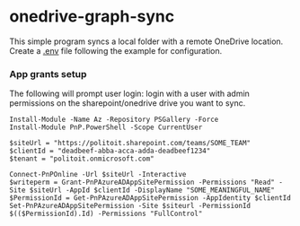 # onedrive-graph-sync

This simple program syncs a local folder with a remote OneDrive location.
Create a [.env](./.env.example) file following the example for configuration.

### App grants setup

The following will prompt user login:
login with a user with admin permissions on the sharepoint/onedrive drive you want to sync.

```pwsh
Install-Module -Name Az -Repository PSGallery -Force
Install-Module PnP.PowerShell -Scope CurrentUser

$siteUrl = "https://politoit.sharepoint.com/teams/SOME_TEAM"
$clientId = "deadbeef-abba-acca-adda-deadbeef1234"
$tenant = "politoit.onmicrosoft.com"
 
Connect-PnPOnline -Url $siteUrl -Interactive
$writeperm = Grant-PnPAzureADAppSitePermission -Permissions "Read" -Site $siteUrl -AppId $clientId -DisplayName "SOME_MEANINGFUL_NAME"
$PermissionId = Get-PnPAzureADAppSitePermission -AppIdentity $clientId
Set-PnPAzureADAppSitePermission -Site $siteurl -PermissionId $(($PermissionId).Id) -Permissions "FullControl"

```
